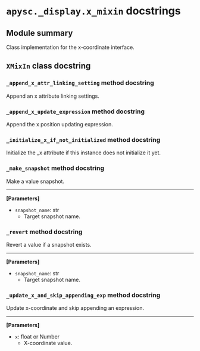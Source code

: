 # `apysc._display.x_mixin` docstrings

## Module summary

Class implementation for the x-coordinate interface.

## `XMixIn` class docstring

### `_append_x_attr_linking_setting` method docstring

Append an x attribute linking settings.

### `_append_x_update_expression` method docstring

Append the x position updating expression.

### `_initialize_x_if_not_initialized` method docstring

Initialize the _x attribute if this instance does not initialize it yet.

### `_make_snapshot` method docstring

Make a value snapshot.<hr>

**[Parameters]**

- `snapshot_name`: str
  - Target snapshot name.

### `_revert` method docstring

Revert a value if a snapshot exists.<hr>

**[Parameters]**

- `snapshot_name`: str
  - Target snapshot name.

### `_update_x_and_skip_appending_exp` method docstring

Update x-coordinate and skip appending an expression.<hr>

**[Parameters]**

- `x`: float or Number
  - X-coordinate value.